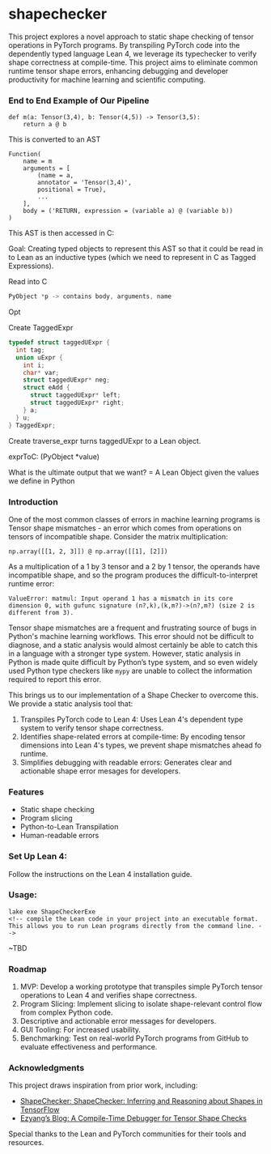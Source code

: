 # shapechecker

This project explores a novel approach to static shape checking of tensor operations in PyTorch programs. By transpiling PyTorch code into the dependently typed language Lean 4, we leverage its typechecker to verify shape correctness at compile-time. This project aims to eliminate common runtime tensor shape errors, enhancing debugging and developer productivity for machine learning and scientific computing.


### End to End Example of Our Pipeline 


```
def m(a: Tensor(3,4), b: Tensor(4,5)) -> Tensor(3,5):
    return a @ b
```

This is converted to an AST
```
Function(
    name = m
    arguments = [
        (name = a,
        annotator = 'Tensor(3,4)',
        positional = True),
        ...
    ], 
    body = ('RETURN, expression = (variable a) @ (variable b)) 
)
```

This AST is then accessed in C: 

Goal: Creating typed objects to represent this AST so that it could be read in to Lean as an inductive types (which we need to represent in C as Tagged Expressions). 

Read into C
```c
PyObject *p -> contains body, arguments, name 

```

Opt

Create TaggedExpr
```c
typedef struct taggedUExpr {
  int tag;
  union uExpr {
    int i;
    char* var;
    struct taggedUExpr* neg;
    struct eAdd {
      struct taggedUExpr* left;
      struct taggedUExpr* right;
    } a;
  } u;
} TaggedExpr;
```


Create traverse_expr turns taggedUExpr to a Lean object.


exprToC: (PyObject *value)



What is the ultimate output that we want? 
= A Lean Object given the values we define in Python 
















### Introduction

One of the most common classes of errors in machine learning programs is Tensor shape mismatches - an error which comes from operations on tensors of incompatible shape. Consider the matrix multiplication:

`np.array([[1, 2, 3]]) @ np.array([[1], [2]])`

As a multiplication of a 1 by 3 tensor and a 2 by 1 tensor, the operands have incompatible shape, and so the program produces the difficult-to-interpret runtime error:

`ValueError: matmul: Input operand 1 has a mismatch in its core dimension 0, with gufunc signature (n?,k),(k,m?)->(n?,m?) (size 2 is different from 3).`

Tensor shape mismatches are a frequent and frustrating source of bugs in Python's machine learning workflows. This error should not be difficult to diagnose, and a static analysis would almost certainly be able to catch this in a language with a stronger type system. However, static analysis in Python is made quite difficult by Python’s type system, and so even widely used Python type checkers like `mypy` are unable to collect the information required to report this error. 

This brings us to our implementation of a Shape Checker to overcome this. We provide a static analysis tool that:
1. Transpiles PyTorch code to Lean 4: Uses Lean 4's dependent type system to verify tensor shape correctness.
2. Identifies shape-related errors at compile-time: By encoding tensor dimensions into Lean 4's types, we prevent shape mismatches ahead fo runtime.
3. Simplifies debugging with readable errors: Generates clear and actionable shape error mesages for developers.

### Features
- Static shape checking
- Program slicing
- Python-to-Lean Transpilation
- Human-readable errors

### Set Up Lean 4:
Follow the instructions on the Lean 4 installation guide.


### Usage: 


```
lake exe ShapeCheckerExe
<!-- compile the Lean code in your project into an executable format. This allows you to run Lean programs directly from the command line. -->
```

~TBD


### Roadmap
1.	MVP: Develop a working prototype that transpiles simple PyTorch tensor operations to Lean 4 and verifies shape correctness.
2.	Program Slicing: Implement slicing to isolate shape-relevant control flow from complex Python code.
3.	Descriptive and actionable error messages for developers.
4.	GUI Tooling: For increased usability. 
5.	Benchmarking: Test on real-world PyTorch programs from GitHub to evaluate effectiveness and performance.





### Acknowledgments

This project draws inspiration from prior work, including:
- [ShapeChecker: ShapeChecker: Inferring and Reasoning about Shapes in TensorFlow]([url](https://courses.cs.washington.edu/courses/cse503/18wi/submissions/503-final-report-20180315/shape-checker.pdf))
- [Ezyang’s Blog: A Compile-Time Debugger for Tensor Shape Checks]([url](http://blog.ezyang.com/2018/04/a-compile-time-debugger-that-helps-you-write-tensor-shape-checks/))

Special thanks to the Lean and PyTorch communities for their tools and resources.

